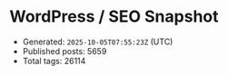 # WordPress / SEO Snapshot

- Generated: `2025-10-05T07:55:23Z` (UTC)
- Published posts: 5659
- Total tags: 26114
